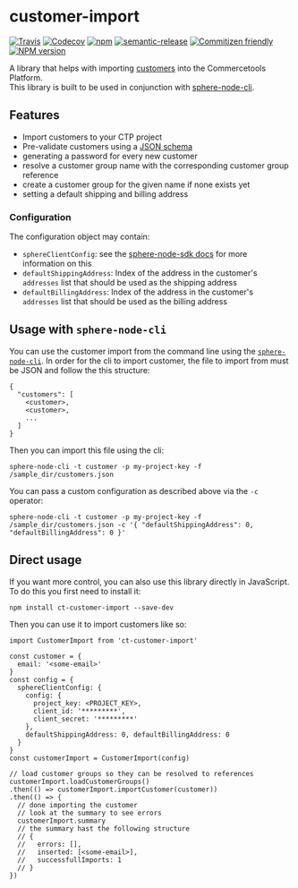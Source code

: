 # customer-import

[![Travis][travis-badge]][travis-url]
[![Codecov][codecov-badge]][codecov-url]
[![npm][npm-lic-badge]][npm-lic-url]
[![semantic-release][semantic-release-badge]][semantic-release-url]
[![Commitizen friendly][commitizen-badge]][commitizen-url]
[![NPM version][npm-image]][npm-url]

A library that helps with importing [customers](http://dev.commercetools.com/http-api-projects-customers.html) into the Commercetools Platform.  
This library is built to be used in conjunction with [sphere-node-cli](https://github.com/sphereio/sphere-node-cli).

## Features
- Import customers to your CTP project
- Pre-validate customers using a [JSON schema](https://github.com/sphereio/customer-import/blob/master/src/schema.js)
- generating a password for every new customer
- resolve a customer group name with the corresponding customer group reference
- create a customer group for the given name if none exists yet
- setting a default shipping and billing address

### Configuration
The configuration object may contain:
- `sphereClientConfig`: see the [sphere-node-sdk docs](http://sphereio.github.io/sphere-node-sdk/) for more information on this
- `defaultShippingAddress`: Index of the address in the customer's `addresses` list that should be used as the shipping address
- `defaultBillingAddress`: Index of the address in the customer's `addresses` list that should be used as the billing address

## Usage with `sphere-node-cli`

You can use the customer import from the command line using the [`sphere-node-cli`](https://github.com/sphereio/sphere-node-cli).
In order for the cli to import customer, the file to import from must be JSON and follow the this structure:
```
{
  "customers": [
    <customer>,
    <customer>,
    ...
  ]
}
```
Then you can import this file using the cli:
```
sphere-node-cli -t customer -p my-project-key -f /sample_dir/customers.json
```
You can pass a custom configuration as described above via the `-c` operator:
```
sphere-node-cli -t customer -p my-project-key -f /sample_dir/customers.json -c '{ "defaultShippingAddress": 0, "defaultBillingAddress": 0 }'
```

## Direct usage

If you want more control, you can also use this library directly in JavaScript. To do this you first need to install it:
```
npm install ct-customer-import --save-dev
```
Then you can use it to import customers like so:
```
import CustomerImport from 'ct-customer-import'

const customer = {
  email: '<some-email>'
}
const config = {
  sphereClientConfig: {
    config: {
      project_key: <PROJECT_KEY>,
      client_id: '*********',
      client_secret: '*********'
    },
    defaultShippingAddress: 0, defaultBillingAddress: 0
  }
}
const customerImport = CustomerImport(config)

// load customer groups so they can be resolved to references
customerImport.loadCustomerGroups()
.then(() => customerImport.importCustomer(customer))
.then(() => {
  // done importing the customer
  // look at the summary to see errors
  customerImport.summary
  // the summary hast the following structure
  // {
  //   errors: [],
  //   inserted: [<some-email>],
  //   successfullImports: 1
  // }
})
```

[travis-badge]: https://img.shields.io/travis/sphereio/customer-import.svg?style=flat-square
[travis-url]: https://travis-ci.org/sphereio/customer-import

[codecov-badge]: https://img.shields.io/codecov/c/github/sphereio/customer-import.svg?style=flat-square
[codecov-url]: https://codecov.io/github/sphereio/customer-import

[npm-lic-badge]: https://img.shields.io/npm/l/ct-customer-import.svg?style=flat-square
[npm-lic-url]: http://spdx.org/licenses/MIT

[semantic-release-badge]: https://img.shields.io/badge/%20%20%F0%9F%93%A6%F0%9F%9A%80-semantic--release-e10079.svg?style=flat-square
[semantic-release-url]: https://github.com/semantic-release/semantic-release

[commitizen-badge]: https://img.shields.io/badge/commitizen-friendly-brightgreen.svg?style=flat-square
[commitizen-url]: http://commitizen.github.io/cz-cli/

[npm-url]: https://npmjs.org/package/ct-customer-import
[npm-image]: http://img.shields.io/npm/v/ct-customer-import.svg?style=flat-square
[npm-downloads-image]: https://img.shields.io/npm/dt/ct-customer-import.svg?style=flat-square
